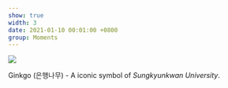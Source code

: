 ```yaml
---
show: true
width: 3
date: 2021-01-10 00:01:00 +0800
group: Moments
---
```

<div>
  <img data-src="{{ 'assets/images/etc/IMG_7855.jpg' | relative_url }}" class="lazy w-100 rounded-top" src="{{ '/assets/images/empty_300x200.png' | relative_url }}">
  <div class="card-body">
    <p class="card-text">
      Ginkgo (은행나무) - A iconic symbol of <i>Sungkyunkwan University</i>.
    </p>
  </div>
</div>
